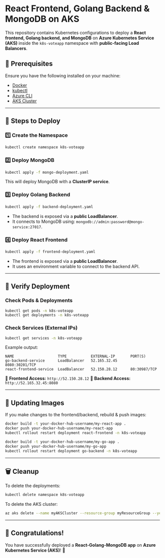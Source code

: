 # React Frontend, Golang Backend & MongoDB on AKS

This repository contains Kubernetes configurations to deploy a **React frontend, Golang backend, and MongoDB** on **Azure Kubernetes Service (AKS)** inside the `k8s-voteapp` namespace with **public-facing Load Balancers**.

## **📌 Prerequisites**
Ensure you have the following installed on your machine:
- [Docker](https://www.docker.com/get-started)
- [kubectl](https://kubernetes.io/docs/tasks/tools/)
- [Azure CLI](https://learn.microsoft.com/en-us/cli/azure/install-azure-cli)
- [AKS Cluster](https://learn.microsoft.com/en-us/azure/aks/kubernetes-walkthrough)

---

## **🚀 Steps to Deploy**

### **1️⃣ Create the Namespace**
```sh
kubectl create namespace k8s-voteapp
```

### **2️⃣ Deploy MongoDB**
```sh
kubectl apply -f mongo-deployment.yaml
```
This will deploy MongoDB with a **ClusterIP service**.

### **3️⃣ Deploy Golang Backend**
```sh
kubectl apply -f backend-deployment.yaml
```
- The backend is exposed via a **public LoadBalancer**.
- It connects to MongoDB using: `mongodb://admin:password@mongo-service:27017`.

### **4️⃣ Deploy React Frontend**
```sh
kubectl apply -f frontend-deployment.yaml
```
- The frontend is exposed via a **public LoadBalancer**.
- It uses an environment variable to connect to the backend API.

---

## **📡 Verify Deployment**
### **Check Pods & Deployments**
```sh
kubectl get pods -n k8s-voteapp
kubectl get deployments -n k8s-voteapp
```
### **Check Services (External IPs)**
```sh
kubectl get services -n k8s-voteapp
```
Example output:
```
NAME                    TYPE           EXTERNAL-IP       PORT(S)
go-backend-service      LoadBalancer   52.165.32.45      8080:30201/TCP
react-frontend-service  LoadBalancer   52.150.28.12      80:30987/TCP
```

🔹 **Frontend Access:** `http://52.150.28.12`
🔹 **Backend Access:** `http://52.165.32.45:8080`

---

## **🔄 Updating Images**
If you make changes to the frontend/backend, rebuild & push images:
```sh
docker build -t your-docker-hub-username/my-react-app .
docker push your-docker-hub-username/my-react-app
kubectl rollout restart deployment react-frontend -n k8s-voteapp
```
```sh
docker build -t your-docker-hub-username/my-go-app .
docker push your-docker-hub-username/my-go-app
kubectl rollout restart deployment go-backend -n k8s-voteapp
```

---

## **🗑 Cleanup**
To delete the deployments:
```sh
kubectl delete namespace k8s-voteapp
```
To delete the AKS cluster:
```sh
az aks delete --name myAKSCluster --resource-group myResourceGroup --yes --no-wait
```
---

## **🎉 Congratulations!**  
You have successfully deployed a **React-Golang-MongoDB app** on **Azure Kubernetes Service (AKS)**! 🚀


